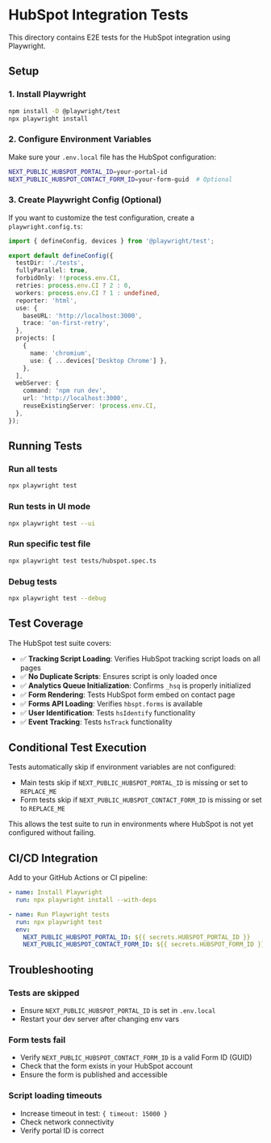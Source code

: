 # HubSpot Integration Tests

This directory contains E2E tests for the HubSpot integration using Playwright.

## Setup

### 1. Install Playwright

```bash
npm install -D @playwright/test
npx playwright install
```

### 2. Configure Environment Variables

Make sure your `.env.local` file has the HubSpot configuration:

```bash
NEXT_PUBLIC_HUBSPOT_PORTAL_ID=your-portal-id
NEXT_PUBLIC_HUBSPOT_CONTACT_FORM_ID=your-form-guid  # Optional
```

### 3. Create Playwright Config (Optional)

If you want to customize the test configuration, create a `playwright.config.ts`:

```typescript
import { defineConfig, devices } from '@playwright/test';

export default defineConfig({
  testDir: './tests',
  fullyParallel: true,
  forbidOnly: !!process.env.CI,
  retries: process.env.CI ? 2 : 0,
  workers: process.env.CI ? 1 : undefined,
  reporter: 'html',
  use: {
    baseURL: 'http://localhost:3000',
    trace: 'on-first-retry',
  },
  projects: [
    {
      name: 'chromium',
      use: { ...devices['Desktop Chrome'] },
    },
  ],
  webServer: {
    command: 'npm run dev',
    url: 'http://localhost:3000',
    reuseExistingServer: !process.env.CI,
  },
});
```

## Running Tests

### Run all tests
```bash
npx playwright test
```

### Run tests in UI mode
```bash
npx playwright test --ui
```

### Run specific test file
```bash
npx playwright test tests/hubspot.spec.ts
```

### Debug tests
```bash
npx playwright test --debug
```

## Test Coverage

The HubSpot test suite covers:

- ✅ **Tracking Script Loading**: Verifies HubSpot tracking script loads on all pages
- ✅ **No Duplicate Scripts**: Ensures script is only loaded once
- ✅ **Analytics Queue Initialization**: Confirms `_hsq` is properly initialized
- ✅ **Form Rendering**: Tests HubSpot form embed on contact page
- ✅ **Forms API Loading**: Verifies `hbspt.forms` is available
- ✅ **User Identification**: Tests `hsIdentify` functionality
- ✅ **Event Tracking**: Tests `hsTrack` functionality

## Conditional Test Execution

Tests automatically skip if environment variables are not configured:

- Main tests skip if `NEXT_PUBLIC_HUBSPOT_PORTAL_ID` is missing or set to `REPLACE_ME`
- Form tests skip if `NEXT_PUBLIC_HUBSPOT_CONTACT_FORM_ID` is missing or set to `REPLACE_ME`

This allows the test suite to run in environments where HubSpot is not yet configured without failing.

## CI/CD Integration

Add to your GitHub Actions or CI pipeline:

```yaml
- name: Install Playwright
  run: npx playwright install --with-deps

- name: Run Playwright tests
  run: npx playwright test
  env:
    NEXT_PUBLIC_HUBSPOT_PORTAL_ID: ${{ secrets.HUBSPOT_PORTAL_ID }}
    NEXT_PUBLIC_HUBSPOT_CONTACT_FORM_ID: ${{ secrets.HUBSPOT_FORM_ID }}
```

## Troubleshooting

### Tests are skipped
- Ensure `NEXT_PUBLIC_HUBSPOT_PORTAL_ID` is set in `.env.local`
- Restart your dev server after changing env vars

### Form tests fail
- Verify `NEXT_PUBLIC_HUBSPOT_CONTACT_FORM_ID` is a valid Form ID (GUID)
- Check that the form exists in your HubSpot account
- Ensure the form is published and accessible

### Script loading timeouts
- Increase timeout in test: `{ timeout: 15000 }`
- Check network connectivity
- Verify portal ID is correct

